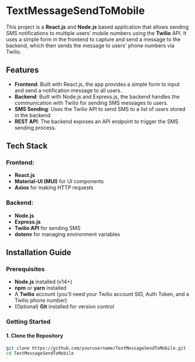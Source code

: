 # TextMessageSendToMobile

This project is a **React.js** and **Node.js** based application that allows sending SMS notifications to multiple users' mobile numbers using the **Twilio** API. It uses a simple form in the frontend to capture and send a message to the backend, which then sends the message to users' phone numbers via Twilio.

## Features
- **Frontend**: Built with React.js, the app provides a simple form to input and send a notification message to all users.
- **Backend**: Built with Node.js and Express.js, the backend handles the communication with Twilio for sending SMS messages to users.
- **SMS Sending**: Uses the Twilio API to send SMS to a list of users stored in the backend.
- **REST API**: The backend exposes an API endpoint to trigger the SMS sending process.

## Tech Stack
### Frontend:
- **React.js**
- **Material-UI (MUI)** for UI components
- **Axios** for making HTTP requests

### Backend:
- **Node.js**
- **Express.js**
- **Twilio API** for sending SMS
- **dotenv** for managing environment variables

## Installation Guide

### Prerequisites
- **Node.js** installed (v14+)
- **npm** or **yarn** installed
- A **Twilio** account (you'll need your Twilio account SID, Auth Token, and a Twilio phone number)
- (Optional) **Git** installed for version control

### Getting Started

#### 1. Clone the Repository
```bash
git clone https://github.com/yourusername/TextMessageSendToMobile.git
cd TextMessageSendToMobile
